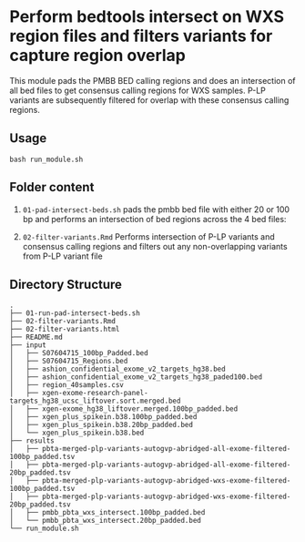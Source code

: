 # Perform bedtools intersect on WXS region files and filters variants for capture region overlap 

This module pads the PMBB BED calling regions and does an intersection of all bed files to get consensus calling regions for WXS samples. P-LP variants are subsequently filtered for overlap with these consensus calling regions. 

## Usage

`bash run_module.sh` 

## Folder content 

1. `01-pad-intersect-beds.sh` pads the pmbb bed file with either 20 or 100 bp and performs an intersection of bed regions across the 4 bed files:

2. `02-filter-variants.Rmd` Performs intersection of P-LP variants and consensus calling regions and filters out any non-overlapping variants from P-LP variant file


## Directory Structure
```
.
├── 01-run-pad-intersect-beds.sh
├── 02-filter-variants.Rmd
├── 02-filter-variants.html
├── README.md
├── input
│   ├── S07604715_100bp_Padded.bed
│   ├── S07604715_Regions.bed
│   ├── ashion_confidential_exome_v2_targets_hg38.bed
│   ├── ashion_confidential_exome_v2_targets_hg38_paded100.bed
│   ├── region_40samples.csv
│   ├── xgen-exome-research-panel-targets_hg38_ucsc_liftover.sort.merged.bed
│   ├── xgen-exome_hg38_liftover.merged.100bp_padded.bed
│   ├── xgen_plus_spikein.b38.100bp_padded.bed
│   ├── xgen_plus_spikein.b38.20bp_padded.bed
│   └── xgen_plus_spikein.b38.bed
├── results
│   ├── pbta-merged-plp-variants-autogvp-abridged-all-exome-filtered-100bp_padded.tsv
│   ├── pbta-merged-plp-variants-autogvp-abridged-all-exome-filtered-20bp_padded.tsv
│   ├── pbta-merged-plp-variants-autogvp-abridged-wxs-exome-filtered-100bp_padded.tsv
│   ├── pbta-merged-plp-variants-autogvp-abridged-wxs-exome-filtered-20bp_padded.tsv
│   ├── pmbb_pbta_wxs_intersect.100bp_padded.bed
│   └── pmbb_pbta_wxs_intersect.20bp_padded.bed
└── run_module.sh
```
  
